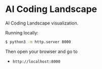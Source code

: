 # AI Coding Landscape

AI Coding Landscape visualization.

Running locally:

```bash
$ python3 -m http.server 8000
```

Then open your browser and go to

- `http://localhost:8000`
